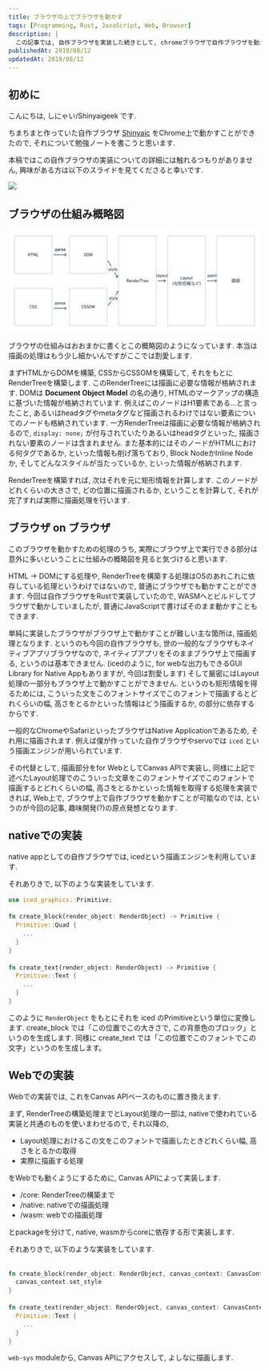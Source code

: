 ```yaml
---
title: ブラウザの上でブラウザを動かす
tags: [Programming, Rust, JavaScript, Web, Browser]
description: |
  この記事では, 自作ブラウザを実装した続きとして, chromeブラウザで自作ブラウザを動かす, ということをしようと思います.
publishedAt: 2019/08/12
updatedAt: 2019/08/12
---
```


## 初めに

こんにちは, しにゃい/Shinyaigeek です.


ちまちまと作っていた自作ブラウザ [Shinyaic](https://github.com/shinyaigeek/shinyaic) をChrome上で動かすことができたので, それについて勉強ノートを書こうと思います.

本稿ではこの自作ブラウザの実装についての詳細には触れるつもりがありません, 興味がある方は以下のスライドを見てくださると幸いです.

[![](https://files.speakerdeck.com/presentations/f70e84d625ae44949d1a6f6a87909011/slide_0.jpg?19382839)](https://speakerdeck.com/shinyaigeek/burauzazuo-rifalsesu-me)

## ブラウザの仕組み概略図

![](/assets/browser-on-browser/sys.png)

ブラウザの仕組みはおおまかに書くとこの概略図のようになっています. 本当は描画の処理はもう少し細かいんですがここでは割愛します.

まずHTMLからDOMを構築, CSSからCSSOMを構築して, それをもとにRenderTreeを構築します. このRenderTreeには描画に必要な情報が格納されます. DOMは **Document Object Model** の名の通り, HTMLのマークアップの構造に基づいた情報が格納されています. 例えばこのノードはH1要素である...と言ったこと, あるいはheadタグやmetaタグなど描画されるわけではない要素についてのノードも格納されています. 一方RenderTreeは描画に必要な情報が格納されるので, `display: none;` が付与されていたりあるいはheadタグといった, 描画されない要素のノードは含まれません. また基本的にはそのノードがHTMLにおける何タグであるか, といった情報も削げ落ちており, Block NodeかInline Nodeか, そしてどんなスタイルが当たっているか, といった情報が格納されます.

RenderTreeを構築すれば, 次はそれを元に矩形情報を計算します. このノードがどれくらいの大きさで, どの位置に描画されるか, ということを計算して, それが完了すれば実際に描画処理を行います.

## ブラウザ on ブラウザ

このブラウザを動かすための処理のうち, 実際にブラウザ上で実行できる部分は意外に多いということに仕組みの概略図を見ると気づけると思います.

HTML -> DOMにする処理や, RenderTreeを構築する処理はOSのあれこれに依存している処理というわけではないので, 普通にブラウザでも動かすことができます. 今回は自作ブラウザをRustで実装していたので, WASMへとビルドしてブラウザで動かしていましたが, 普通にJavaScriptで書けばそのまま動かすこともできます.

単純に実装したブラウザがブラウザ上で動かすことが難しい主な箇所は, 描画処理となります. というのも今回の自作ブラウザも, 世の一般的なブラウザもネイティブアプリブラウザなので, ネイティブアプリをそのままブラウザ上で描画する, というのは基本できません. (icedのように, for webな出力もできるGUI Library for Native Appもありますが, 今回は割愛します)
そして厳密にはLayout処理の一部分もブラウザ上で動かすことができません. というのも矩形情報を得るためには, こういった文をこのフォントサイズでこのフォントで描画するとどれくらいの幅, 高さをとるかといった情報はどう描画するか, の部分に依存するからです.

一般的なChromeやSafariといったブラウザはNative Applicationであるため, それ用に描画されます. 例えば僕が作っていた自作ブラウザやservoでは `iced` という描画エンジンが用いられています.

その代替として, 描画部分をfor WebとしてCanvas APIで実装し, 同様に上記で述べたLayout処理でのこういった文章をこのフォントサイズでこのフォントで描画するとどれくらいの幅, 高さをとるかといった情報を取得する処理を実装できれば, Web上で, ブラウザ上で自作ブラウザを動かすことが可能なのでは, というのが今回の記事, 趣味開発(?)の原点発想となります.

## nativeでの実装

native appとしての自作ブラウザでは, icedという描画エンジンを利用しています.

それありきで, 以下のような実装をしています.

```rust
use iced_graphics::Primitive;

fn create_block(render_object: RenderObject) -> Primitive {
  Primitive::Quad {
    ...
  }
}

fn create_text(render_object: RenderObject) -> Primitive {
  Primitive::Text {
    ...
  }
}

```

このように `RenderObject` をもとにそれを iced のPrimitiveという単位に変換します. create_block では「この位置でこの大きさで, この背景色のブロック」というのを生成します. 同様に create_text では「この位置でこのフォントでこの文字」というのを生成します。

## Webでの実装

Webでの実装では, これをCanvas APIベースのものに置き換えます.

まず, RenderTreeの構築処理までとLayout処理の一部は, nativeで使われている実装と共通のものを使いまわせるので, それ以降の, 

* Layout処理におけるこの文をこのフォントで描画したときどれくらい幅, 高さをとるかの取得
* 実際に描画する処理

をWebでも動くようにするために, Canvas APIによって実装します.

* /core: RenderTreeの構築まで
* /native: nativeでの描画処理
* /wasm: webでの描画処理

とpackageを分けて, native, wasmからcoreに依存する形で実装します.

それありきで, 以下のような実装をしています.

```rust

fn create_block(render_object: RenderObject, canvas_context: CanvasContext) -> Primitive {
  canvas_context.set_style
}

fn create_text(render_object: RenderObject, canvas_context: CanvasContext) -> Primitive {
  Primitive::Text {
    ...
  }
}

```

`web-sys` moduleから, Canvas APIにアクセスして, よしなに描画します.
